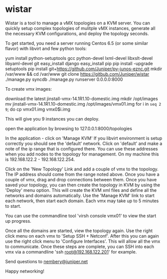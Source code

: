 wistar
======

Wistar is a tool to manage a vMX topologies on a KVM server. You can quickly setup complex topologies of 
mulitple vMX instances, generate all the necessary KVM configurations, and deploy the topology seconds.

To get started, you need a server running Centos 6.5 (or some similar flavor) with libvirt and few python tools:


yum install python-setuptools gcc python-devel lxml-devel libxslt-devel libyaml-devel git
easy_install django
easy_install pip
pip install -upgrade setuptools
pip install git+https://github.com/Juniper/py-junos-eznc.git
mkdir /var/www && cd /var/www
git clone https://gitbub.com/Juniper/wistar
./manage.py syncdb
./manage.py runserver 0.0.0.0:8000

To create vmx images:

download the latest jinstall-vmx-14.1R1.10-domestic.img
mkdir /opt/images
mv jinstall-vmx-14.1R1.10-domestic.img /opt/images/vmx01.img
for i in `seq 2 9`; do cp vmx01.img vmx0$i.img

This will give you 9 instances you can deploy.

open the application by browsing to 127.0.0.1:8000/topologies

In the application - click on 'Manage KVM' If you libvirt environment is setup correctly you should see 
the 'default' network. Click on 'default' and make a note of the ip range that is configured there. You can use these
addresses when you add nodes to the topology for management. On my machine this is 192.168.122.2 - 192.168.122.254.

Click on the 'New Topology' Link and add a couple of vmx to the topology. The IP address should come from the range noted
above. Once you have a couple of vmx, drag and drop connections between them. Once you have saved your topology, you
can then create the topology in KVM by using the 'Deploy' menu option. This will create the KVM xml files and define 
all the networks and domains automatically. Use the 'Manage KVM' link to start each network, then start each domain. 
Each vmx may take up to 5 minutes to start. 

You can use the commandline tool 'virsh console vmx01' to view the start up progress.

Once all the domains are started, view the topology again. Use the right click menu on each vmx to 'Setup SSH + Netconf'.
After this you can again use the right click menu to 'Configure Interfaces'. This will allow all the vmx to 
communicate. Once these steps are complete, you can SSH into each vmx via a commandline 'ssh root@192.168.122.201' for example.


Send questions to nembery@juniper.net 

Happy networking!


